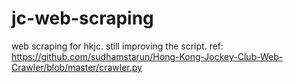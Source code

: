 # jc-web-scraping
web scraping for hkjc. still improving the script.
ref: https://github.com/sudhamstarun/Hong-Kong-Jockey-Club-Web-Crawler/blob/master/crawler.py
